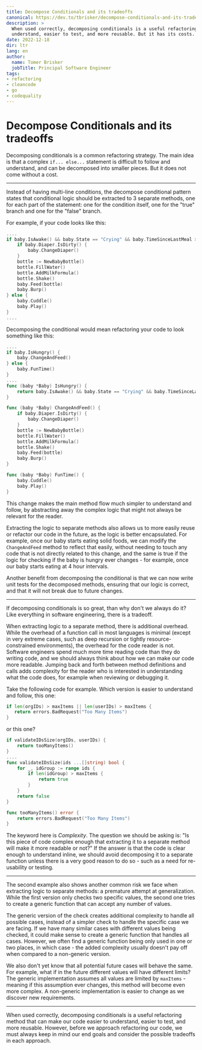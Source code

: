 ```yaml
---
title: Decompose Conditionals and its tradeoffs
canonical: https://dev.to/tbrisker/decompose-conditionals-and-its-tradeoffs-36ba
description: >
  When used correctly, decomposing conditionals is a useful refactoring method that can make our code easier to
  understand, easier to test, and more reusable. But it has its costs.
date: 2022-12-18
dir: ltr
lang: en
author:
  name: Tomer Brisker
  jobTitle: Principal Software Engineer
tags:
- refactoring
- cleancode
- go
- codequality
---
```


# Decompose Conditionals and its tradeoffs

Decomposing conditionals is a common refactoring strategy.
The main idea is that a complex `if... else...` statement is difficult to follow and understand, and can be decomposed into smaller pieces. But it does not come without a cost.

---
Instead of having multi-line conditions, the decompose conditional pattern states that conditional logic should be extracted to 3 separate methods, one for each part of the statement: one for the condition itself, one for the "true" branch and one for the "false" branch.

For example, if your code looks like this:

```go
....
if baby.IsAwake() && baby.State == "Crying" && baby.TimeSinceLastMeal > 3 * time.Hour {
    if baby.Diaper.IsDirty() {
        baby.ChangeDiaper()
    }
    bottle := NewBabyBottle()
    bottle.FillWater()
    bottle.AddMilkFormula()
    bottle.Shake()
    baby.Feed(bottle)
    baby.Burp()
} else {
    baby.Cuddle()
    baby.Play()
}
....
```

Decomposing the conditional would mean refactoring your code to look something like this:

```go
....
if baby.IsHungry() {
    baby.ChangeAndFeed()
} else {
    baby.FunTime()
}
....
func (baby *Baby) IsHungry() {
    return baby.IsAwake() && baby.State == "Crying" && baby.TimeSinceLastMeal > 3 * time.Hour
}

func (baby *Baby) ChangeAndFeed() {
    if baby.Diaper.IsDirty() {
        baby.ChangeDiaper()
    }
    bottle := NewBabyBottle()
    bottle.FillWater()
    bottle.AddMilkFormula()
    bottle.Shake()
    baby.Feed(bottle)
    baby.Burp()
}

func (baby *Baby) FunTime() {
    baby.Cuddle()
    baby.Play()
}
```

This change makes the main method flow much simpler to understand and follow, by abstracting away the complex logic that might not always be relevant for the reader.

Extracting the logic to separate methods also allows us to more easily reuse or refactor our code in the future, as the logic is better encapsulated. For example, once our baby starts eating solid foods, we can modify the `ChangeAndFeed` method to reflect that easily, without needing to touch any code that is not directly related to this change, and the same is true if the logic for checking if the baby is hungry ever changes - for example, once our baby starts eating at 4 hour intervals.

Another benefit from decomposing the conditional is that we can now write unit tests for the decomposed methods, ensuring that our logic is correct, and that it will not break due to future changes.

---

If decomposing conditionals is so great, than why don't we always do it?
Like everything in software engineering, there is a tradeoff.

When extracting logic to a separate method, there is additional overhead. While the overhead of a function call in most languages is minimal (except in very extreme cases, such as deep recursion or tightly resource-constrained environments), the overhead for the code reader is not. Software engineers spend much more time reading code than they do writing code, and we should always think about how we can make our code more readable. Jumping back and forth between method definitions and calls adds complexity for the reader who is interested in understanding what the code does, for example when reviewing or debugging it.

Take the following code for example. Which version is easier to understand and follow, this one:

```go
if len(orgIDs) > maxItems || len(userIDs) > maxItems {
   return errors.BadRequest("Too Many Items")
}
```

or this one?
```go
if validateIDsSize(orgIDs, userIDs) {
    return tooManyItems()
}
....
func validateIDsSize(ids ...[]string) bool {
	for _, idGroup := range ids {
		if len(idGroup) > maxItems {
			return true
		}
	}
	return false
}

func tooManyItems() error {
    return errors.BadRequest("Too Many Items")
}
```

The keyword here is *Complexity*. The question we should be asking is: "Is this piece of code complex enough that extracting it to a separate method will make it more readable or not?"
If the answer is that the code is clear enough to understand inline, we should avoid decomposing it to a separate function unless there is a very good reason to do so - such as a need for re-usability or testing.

---

The second example also shows another common risk we face when extracting logic to separate methods: a premature attempt at generalization. While the first version only checks two specific values, the second one tries to create a generic function that can accept any number of values.

The generic version of the check creates additional complexity to handle all possible cases, instead of a simpler check to handle the specific case we are facing.
If we have many similar cases with different values being checked, it could make sense to create a generic function that handles all cases.
However, we often find a generic function being only used in one or two places, in which case - the added complexity usually doesn't pay off when compared to a non-generic version.

We also don't yet know that all potential future cases will behave the same. For example, what if in the future different values will have different limits? The generic implementation assumes all values are limited by `maxItems` - meaning if this assumption ever changes, this method will become even more complex. A non-generic implementation is easier to change as we discover new requirements.

---
When used correctly, decomposing conditionals is a useful refactoring method that can make our code easier to understand, easier to test, and more reusable. However, before we approach refactoring our code, we must always keep in mind our end goals and consider the possible tradeoffs in each approach.
